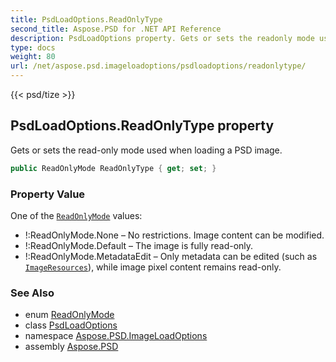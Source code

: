 ```yaml
---
title: PsdLoadOptions.ReadOnlyType
second_title: Aspose.PSD for .NET API Reference
description: PsdLoadOptions property. Gets or sets the readonly mode used when loading a PSD image
type: docs
weight: 80
url: /net/aspose.psd.imageloadoptions/psdloadoptions/readonlytype/
---
```

{{< psd/tize >}}
## PsdLoadOptions.ReadOnlyType property

Gets or sets the read-only mode used when loading a PSD image.

```csharp
public ReadOnlyMode ReadOnlyType { get; set; }
```

### Property Value

One of the [`ReadOnlyMode`](../readonlymode/) values:

* !:ReadOnlyMode.None – No restrictions. Image content can be modified.
* !:ReadOnlyMode.Default – The image is fully read-only.
* !:ReadOnlyMode.MetadataEdit – Only metadata can be edited (such as [`ImageResources`](../../../aspose.psd.fileformats.psd/psdimage/imageresources/)), while image pixel content remains read-only.

### See Also

* enum [ReadOnlyMode](../../readonlymode/)
* class [PsdLoadOptions](../)
* namespace [Aspose.PSD.ImageLoadOptions](../../../aspose.psd.imageloadoptions/)
* assembly [Aspose.PSD](../../../)


